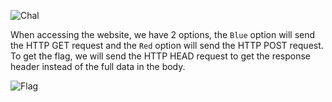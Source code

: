 ![Chal](https://github.com/user-attachments/assets/dc745709-7fef-4012-afc6-4bfdae5e5860)


When accessing the website, we have 2 options, the `Blue` option will send the HTTP GET request and the `Red` option will send the HTTP POST request. To get the flag, we will send the HTTP HEAD request to get the response header instead of the full data in the body.

![Flag](https://github.com/user-attachments/assets/5be4cae7-42df-46b6-8ca1-121020c7735d)
